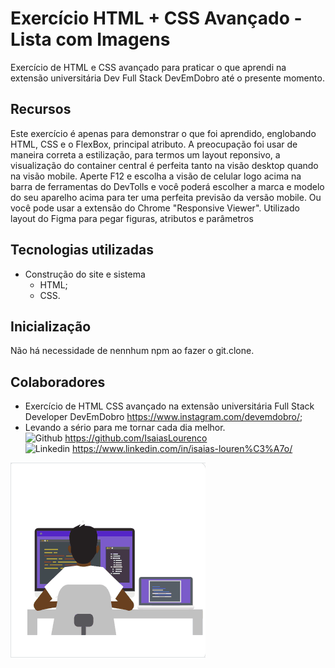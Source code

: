 # Exercício HTML + CSS Avançado - Lista com Imagens

Exercício de HTML e CSS avançado para praticar o que aprendi na extensão universitária Dev Full Stack DevEmDobro até o presente momento.

## Recursos

Este exercício é apenas para demonstrar o que foi aprendido, englobando HTML, CSS e o FlexBox, principal atributo.
A preocupação foi usar de maneira correta a estilização, para termos um layout reponsivo, a visualização do container central é perfeita tanto na visão desktop quando na visão mobile.
Aperte F12 e escolha a visão de celular logo acima na barra de ferramentas do DevTolls e você poderá escolher a marca e modelo do seu aparelho acima para ter uma perfeita previsão da versão mobile. Ou você pode usar a extensão do Chrome "Responsive Viewer".
Utilizado layout do Figma para pegar figuras, atributos e parâmetros

## Tecnologias utilizadas

- Construção do site e sistema 
    - HTML;
    - CSS.

## Inicialização

Não há necessidade de nennhum npm ao fazer o git.clone.

## Colaboradores

- Exercício de HTML CSS avançado na extensão universitária Full Stack Developer DevEmDobro https://www.instagram.com/devemdobro/;
- Levando a sério para me tornar cada dia melhor.<br> 
<img src="./Assets/Image/logotipo-do-github.png" alt="Github"> https://github.com/IsaiasLourenco<br>
<img src="./Assets/Image/logotipo-do-linkedin.png" alt="Linkedin"> https://www.linkedin.com/in/isaias-louren%C3%A7o/

<img src="./src/image/devpng.gif" alt="Delivering">
